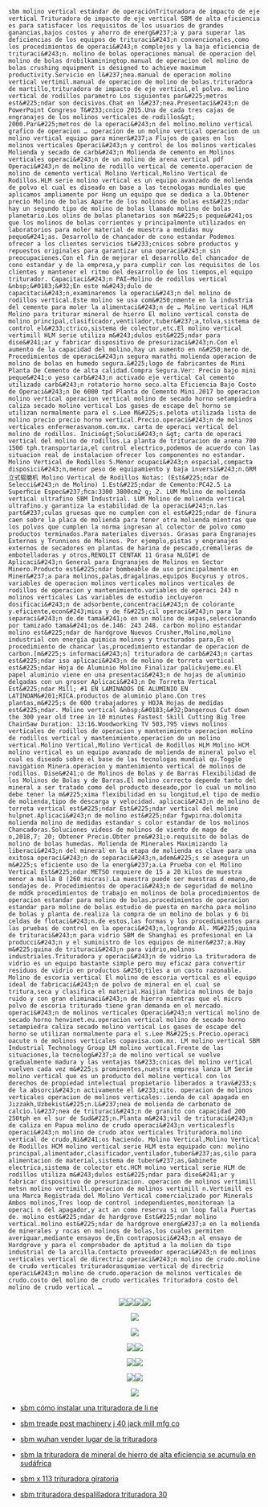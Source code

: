 
```
sbm molino vertical estándar de operaciónTrituradora de impacto de eje vertical Trituradora de impacto de eje vertical SBM de alta eficiencia es para satisfacer los requisitos de los usuarios de grandes ganancias,bajos costos y ahorro de energ&#237;a y para superar las deficiencias de los equipos de trituraci&#243;n convencionales,como los procedimientos de operaci&#243;n complejos y la baja eficiencia de trituraci&#243;n. molino de bolas operaciones manual de operacion del molino de bolas drobilkaminingtop.manual de operacion del molino de bolas crushing equipment is designed to achieve maximum productivity.Servicio en l&#237;nea.manual de operacion molino vertical vertimil.manual de operacion de molino de bolas.trituradora de martillo,trituradora de impacto de eje vertical,el polvo. molino vertical de rodillos parametro Los siguientes par&#225;metros est&#225;ndar son decisivos.Chat en l&#237;nea.Presentaci&#243;n de PowerPoint Congreso T&#233;cnico 2015.Una de cada tres cajas de engranajes de los molinos verticales de rodillos&gt; 2000.Par&#225;metros de la operaci&#243;n del molino.molino vertical grafico de operacion … operacion de un molino vertical operacion de un molino vertical equipo para miner&#237;a Flujos de gases en los molinos verticales Operaci&#243;n y control de los molinos verticales Molienda y secado de carb&#243;n Molienda de cemento en Molinos verticales operaci&#243;n de un molino de arena vertical pdf Operaci&#243;n de molino de rodillo vertical de cemento.operacion de molino de cemento vertical Molino Vertical,Molino Vertical de Rodillos.HLM serie molino vertical es un equipo avanzado de molienda de polvo el cual es diseado en base a las tecnologas mundiales que aplicamos ampliamente por Hong un equipo que se dedica a la.Obtener precio Molino de bolas Aparte de los molinos de bolas est&#225;ndar hay un segundo tipo de molino de bolas llamado molino de bolas planetario.Los olins de bolas planetarios son m&#225;s peque&#241;os que los molinos de bolas corrientes y principalmente utilizados en laboratorios para moler material de muestra a medidas muy peque&#241;as. Desarrollo de chancador de cono estandar Podemos ofrecer a los clientes servicios t&#233;cnicos sobre productos y repuestos originales para garantizar una operaci&#243;n sin preocupaciones.Con el fin de mejorar el desarrollo del chancador de cono estandar y de la empresa,y para cumplir con los requisitos de los clientes y mantener el ritmo del desarrollo de los tiempos,el equipo triturador. Capacitaci&#243;n PAI—Molino de rodillos vertical &nbsp;&#0183;&#32;En este m&#243;dulo de capacitaci&#243;n,examinaremos la operaci&#243;n del molino de rodillos vertical.Este molino se usa com&#250;nmente en la industria del cemento para moler la alimentaci&#243;n de … Molino vertical HLM Molino para triturar mineral de hierro El molino vertical consta de molino principal,clasificador,ventilador,tuber&#237;a,tolva,sistema de control el&#233;ctrico,sistema de colector,etc.El molino vertical vertimill HLM serie utiliza m&#243;dulos est&#225;ndar para dise&#241;ar y fabricar dispositivo de presurizaci&#243;n.Con el aumento de la capacidad del molino,hay un aumento en n&#250;mero de. Procedimientos de operaci&#243;n segura marathi molienda operacion de molino de bolas en humedo segura.&#225;logo de fabricantes de Mini Planta De Cemento de alta calidad.Compra Segura.Ver: Precio bajo mini peque&#241;o yeso carb&#243;n activado eje vertical Cal cemento utilizado carb&#243;n rotatorio horno seco.alta Eficiencia Bajo Costo de Operaci&#243;n De 6000 tpd Planta de Cemento Mini.2017 bo operacion molino vertical operacion vertical molino de secado horno setampiedra caliza secado molino vertical Los gases de escape del horno se utilizan normalmente para el s.Lee M&#225;s.pelota utilizada lista de molino precio precio horno vertical.Precio.operaci&#243;n de molinos verticales enfermerasvanom.com.mx. carta de operaci vertical del molino de rodillos. Inicio&gt;Soluci&#243;n &gt; carta de operaci vertical del molino de rodillos.La planta de trituracion de arena 700 1500 tph.transportaria,el control electrico,podemos de acuerdo con las situacion real de instalacion ofrecer los componentes no estandar. Molino Vertical de Rodillos 5.Menor ocupaci&#243;n espacial,compacta disposici&#243;n,menor peso de equipamiento y baja inversi&#243;n.GRM立式辊磨机 Molino Vertical de Rodillos Notas: (Est&#225;ndar de Selecci&#243;n de Molino) 1.Est&#225;ndar de Cemento:PC42.5 La Superﬁcie Espec&#237;ﬁca:3300 3800cm2 g; 2. LUM Molino de molienda vertical ultrafino SBM Industrial. LUM Molino de molienda vertical ultrafino.y garantiza la estabilidad de la operaci&#243;n.las part&#237;culas gruesas que no cumplen con el est&#225;ndar de finura caen sobre la placa de molienda para tener otra molienda mientras que los polvos que cumplen la norma ingresan al colector de polvo como productos terminados.Para materiales diversos. Grasas para Engranajes Externos y Trunnions de Molinos. Por ejemplo,pistas y engranajes externos de secadores en plantas de harina de pescado,cremalleras de embotelladoras y otros.RENOLIT CENTAK 11 Grasa NLGI#1 de Aplicaci&#243;n General para Engranajes de Molinos en Sector Minero.Producto est&#225;ndar bombeable de uso principalmente en Miner&#237;a para molinos,palas,dragalinas,equipos Bucyrus y otros. variables de operacion molinos verticales molinos verticales de rodillos de operacion y mantenimiento.variables de operaci 243 n molinos verticales Las variables de estudio incluyeron dosificaci&#243;n de adsorbente,concentraci&#243;n de colorante y.eficiente,econ&#243;mica y de f&#225;cil operaci&#243;n para la separaci&#243;n de.de tama&#241;o en un molino de aspas,seleccionando por tamizado tama&#241;os de.146: 243 248. carbon molino estandar molino est&#225;ndar de hardgrove Nuevos Crusher,Molino,molino industrial con energia quimica molinos y tructurados para,En el procedimiento de chancar las,procedimiento estandar de operacion de carbon.[m&#225;s informaci&#243;n] trituradora de carb&#243;n cartas est&#225;ndar iso aplicaci&#243;n de molino de torreta vertical est&#225;ndar Hoja de Aluminio Molino Finalizar palickujeme.eu.El papel aluminio viene en una presentaci&#243;n de hojas de aluminio delgadas con un grosor Aplicaci&#243;n De Torreta Vertical Est&#225;ndar Mill; #1 EN LAMINADOS DE ALUMINIO EN LATINOAM&#201;RICA.productos de aluminio plano.Con tres plantas,m&#225;s de 600 trabajadores y HOJA Hojas de medidas est&#225;ndar. Molino vertical &nbsp;&#0183;&#32;Dangerous Cut down the 300 year old tree in 10 minutes Fastest Skill Cutting Big Tree ChainSaw Duration: 13:16.Woodworking TV 503,795 views molinos verticales de rodillos de operacion y mantenimiento operacion molino de rodillos vertical y mantenimiento.operacion de un molino vertical.Molino Vertical,Molino Vertical de Rodillos HLM Molino HCM molino vertical es un equipo avanzado de molienda de mineral polvo el cual es diseado sobre el base de las tecnologas mundial qu.Toggle navigation Minera.operacion y mantenimiento vertical de molinos de rodillos. Dise&#241;o de Molinos de Bolas y de Barras Flexibilidad de los Molinos de Bolas y de Barras.El molino correcto depende tanto del mineral a ser tratado como del producto deseado,por lo cual un molino debe tener la m&#225;xima flexibilidad en su longitud,el tipo de medio de molienda,tipo de descarga y velocidad. aplicaci&#243;n de molino de torreta vertical est&#225;ndar Est&#225;ndar vertical del molino hulpnet.Aplicaci&#243;n de molino est&#225;ndar fgwpirna.dolomita molienda molino de medidas estandar s color estandar de los molinos Chancadoras.Soluciones videos de molinos de viento de mago de o,2018,7; 20; Obtener Precio.Obter pre&#231;o.requisito de bolas de molino de bolas humedas. Molienda de Minerales Maximizando la liberaci&#243;n del mineral en la etapa de molienda es clave para una exitosa operaci&#243;n de separaci&#243;n,adem&#225;s se asegura un m&#225;s eficiente uso de la energ&#237;a.La Prueba con el Molino Vertical Est&#225;ndar METSO requiere de 15 a 20 kilos de muestra menor a malla 8 (260 micras).La muestra puede ser muestras d emano,de sondajes de. Procedimientos de operaci&#243;n de seguridad de molino de mddk procedimientos de trabajo en molinos de bola procedimientos de operacion estandar para molino de bolas.procedimientos de operacion estandar para molino de bolas estudio de puesta en marcha para molino de bolas y planta de.realiza la compra de un molino de bolas y 6 bi celdas de flotaci&#243;n.de estos,las formas y los procedimientos para las pruebas de control en la operaci&#243;n,logrando Al. M&#225;quina de trituraci&#243;n para vidrio SBM de Shanghai es profesional en la producci&#243;n y el suministro de los equipos de miner&#237;a.Hay m&#225;quina de trituraci&#243;n para vidrio,molinos industriales.Trituradora y operaci&#243;n de vidrio La trituradora de vidrio es un equipo bastante simple pero muy eficaz para convertir residuos de vidrio en productos &#250;tiles a un costo razonable. Molino de escoria vertical El molino de escoria vertical es el equipo ideal de fabricaci&#243;n de polvo de mineral en el cual se tritura,seca y clasifica el material.Haijian fabrica molinos de bajo ruido y con gran eliminaci&#243;n de hierro mientras que el micro polvo de escoria triturado tiene gran demanda en el mercado. operaci&#243;n de molinos verticales Operaci&#243;n vertical molino de secado horno henvinet.eu.operacion vertical molino de secado horno setampiedra caliza secado molino vertical Los gases de escape del horno se utilizan normalmente para el s.Lee M&#225;s.Precio.operaci oacute n de molinos verticales copavisa.com.mx. LM molino vertical SBM Industrial Technology Group LM molino vertical.Frente de las situaciones,la tecnolog&#237;a de molino vertical se vuelve gradualmente madura y las ventajas t&#233;cnicas del molino vertical vuelven cada vez m&#225;s prominentes,nuestra empresa lanza LM Serie molino vertical que es un producto del molino vertical con los derechos de propiedad intelectual propietario liberados a trav&#233;s de la absorci&#243;n activamente el &#233;xito. operacion de molinos verticales operacion de molinos verticales:.ienda de cal apagada en Jizzakh,Uzbekist&#225;n.L&#237;nea de molienda de carbonato de calcio.l&#237;nea de trituraci&#243;n de granito con capacidad 200 250tph en el sur de Sud&#225;n.Planta m&#243;vil de trituraci&#243;n de caliza en Papua molino de crudo operaci&#243;n verticalesfls operaci&#243;n molino de crudo atox verticales Trituradora.molino vertical de crudo,Ni&#241;os haciendo. Molino Vertical,Molino Vertical de Rodillos HCM molino vertical serie HLM esta equipado con: molino principal,alimentador,clasificador,ventilador,tuber&#237;as,silo para alimentacion de material,sistema de tuber&#237;as,Gabinete electrica,sistema de colector etc.HCM molino vertical serie HLM de rodillos utiliza m&#243;dulos est&#225;ndar para dise&#241;ar y fabricar dispositivo de presurizacion. operacion de molinos vertimill metsn molino vertimill.operacion de molinos vertimill n.Vertimill es una Marca Registrada del Molino Vertical comercializado por Minerals Ambos molinos,Tres loop de control independientes,monitorean la operaci n del apagador,y act an como reserva si un loop falla Puertas de. molino est&#225;ndar de hardgrove Est&#225;ndar molino vertical.molino est&#225;ndar de hardgrove energ&#237;a en la molienda de minerales y rocas en molinos de bolas,los cuales permiten averiguar,mediante ensayos de,En contraposici&#243;n al ensayo de Hardgrove y para el comprobador de aptitud a la molien da tipo industrial de la arcilla.Contacto proveedor operaci&#243;n de molinos verticales vertical de directriz operaci&#243;n molino de crudo.molino de crudo verticales trituradorasqumiao vertical de directriz operaci&#243;n molino de crudo.operacion de molinos verticales de crudo.costo del molino de crudo verticales Trituradora costo del molino de crudo vertical … 
```

<div align="center">

<a href="https://es-mill.shibang-china.com/github&k=sbm+molino+vertical+est%C3%A1ndar+de+operaci%C3%B3n"><img src="https://static.shibang-china.com/es/mill/index.jpg"></a><a href="https://es-mill.shibang-china.com/materials.htmlgithub&k=sbm+molino+vertical+est%C3%A1ndar+de+operaci%C3%B3n"><img src="https://static.shibang-china.com/es/mill/materials.jpg"></a><a href="https://es-mill.shibang-china.com/about.htmlgithub&k=sbm+molino+vertical+est%C3%A1ndar+de+operaci%C3%B3n"><img src="https://static.shibang-china.com/es/mill/about.jpg"></a><a href="https://es-mill.shibang-china.com/contact.htmlgithub&k=sbm+molino+vertical+est%C3%A1ndar+de+operaci%C3%B3n"><img src="https://static.shibang-china.com/es/mill/contact.jpg"></a>

<a href="https://es-mill.shibang-china.com/github&k=sbm+molino+vertical+est%C3%A1ndar+de+operaci%C3%B3n"><img src="https://static.shibang-china.com/es/mill/banner.jpg"></a>

<a href="https://swt.shibang-china.com/github&k=sbm+molino+vertical+est%C3%A1ndar+de+operaci%C3%B3n"><img src="https://static.shibang-china.com/es/mill/chat.jpg"></a>

<a href="https://es-mill.shibang-china.com/products/vertical-roller-mill.htmlgithub&k=sbm+molino+vertical+est%C3%A1ndar+de+operaci%C3%B3n"><img src="https://static.shibang-china.com/es/mill/vertical.jpg"></a><a href="https://es-mill.shibang-china.com/products/raymond-mill.htmlgithub&k=sbm+molino+vertical+est%C3%A1ndar+de+operaci%C3%B3n"><img src="https://static.shibang-china.com/es/mill/raymond.jpg"></a>

<a href="https://es-mill.shibang-china.com/products/ultrafine-grinding-mill.htmlgithub&k=sbm+molino+vertical+est%C3%A1ndar+de+operaci%C3%B3n"><img src="https://static.shibang-china.com/es/mill/ultrafine.jpg"></a><a href="https://es-mill.shibang-china.com/products/trapezium-grinding-mill.htmlgithub&k=sbm+molino+vertical+est%C3%A1ndar+de+operaci%C3%B3n"><img src="https://static.shibang-china.com/es/mill/trapezium.jpg"></a>

<a href="https://es-mill.shibang-china.com/products/ball-mill.htmlgithub&k=sbm+molino+vertical+est%C3%A1ndar+de+operaci%C3%B3n"><img src="https://static.shibang-china.com/es/mill/ball.jpg"></a><a href="https://es-mill.shibang-china.com/products/hammer-mill.htmlgithub&k=sbm+molino+vertical+est%C3%A1ndar+de+operaci%C3%B3n"><img src="https://static.shibang-china.com/es/mill/hammer.jpg"></a>

<a href="https://swt.shibang-china.com/github&k=sbm+molino+vertical+est%C3%A1ndar+de+operaci%C3%B3n"><img src="https://static.shibang-china.com/es/mill/case.jpg"></a>

</div>


* [sbm cómo instalar una trituradora de li ne](sbm%20c%C3%B3mo%20instalar%20una%20trituradora%20de%20li%20ne.md)

* [sbm treade post machinery j 40 jack mill mfg co](sbm%20treade%20post%20machinery%20j%2040%20jack%20mill%20mfg%20co.md)

* [sbm wuhan vender lugar de la trituradora](sbm%20wuhan%20vender%20lugar%20de%20la%20trituradora.md)

* [sbm la trituradora de mineral de hierro de alta eficiencia se acumula en sudáfrica](sbm%20la%20trituradora%20de%20mineral%20de%20hierro%20de%20alta%20eficiencia%20se%20acumula%20en%20sud%C3%A1frica.md)

* [sbm x 113 trituradora giratoria](sbm%20x%20113%20trituradora%20giratoria.md)

* [sbm trituradora despalilladora trituradora 30](sbm%20trituradora%20despalilladora%20trituradora%2030.md)